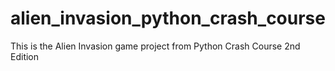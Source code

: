 # alien_invasion_python_crash_course
This is the Alien Invasion game project from Python Crash Course 2nd Edition
